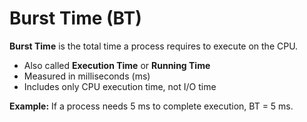 # Burst Time (BT)

**Burst Time** is the total time a process requires to execute on the CPU.

- Also called **Execution Time** or **Running Time**
- Measured in milliseconds (ms)
- Includes only CPU execution time, not I/O time

**Example:**
If a process needs 5 ms to complete execution, BT = 5 ms.
